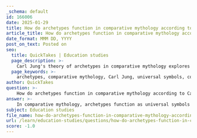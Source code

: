 ```yaml
---
_schema: default
id: 166006
date: 2025-01-29
title: How do archetypes function in comparative mythology according to Carl Jung?
article_title: How do archetypes function in comparative mythology according to Carl Jung?
date_format: MMM DD, YYYY
post_on_text: Posted on
seo:
  title: QuickTakes | Education studies
  page_description: >-
    Carl Jung's theory of archetypes in comparative mythology explores how universal symbols and themes recur across cultures, reflecting shared human experiences and psychological elements in myths.
  page_keywords: >-
    archetypes, comparative mythology, Carl Jung, universal symbols, collective unconscious, human experiences, hero, trickster, wise old man, flood myth, Epic of Gilgamesh, biblical story of Noah, cultural boundaries, psychological insights, compensating function, myths, human psyche, existential questions
author: QuickTakes
question: >-
    How do archetypes function in comparative mythology according to Carl Jung?
answer: >-
    In comparative mythology, archetypes function as universal symbols or themes that recur across different cultures and myths, as articulated by Carl Jung. Jung proposed that these archetypes represent fundamental human experiences and emotions, manifesting in various forms across diverse mythological narratives. For instance, characters such as the hero, the trickster, or the wise old man serve as archetypal figures that embody specific traits and roles that resonate with the collective unconscious of humanity.\n\nThe study of comparative mythology seeks to identify these common themes, motifs, and archetypes that transcend cultural boundaries. By examining myths from different cultures, scholars can uncover shared human experiences, such as the flood myth, which appears in both the Epic of Gilgamesh and the biblical story of Noah. This highlights how archetypes can provide insights into the psychological and cultural underpinnings of societies, revealing how they address similar existential questions and challenges.\n\nJung's approach also emphasizes the compensating function of the unconscious, suggesting that archetypes serve to balance psychic tensions within individuals and societies. This perspective aligns with the idea that myths and symbols are not merely stories but are deeply rooted in the human psyche, reflecting collective experiences and emotions that resonate across time and space.\n\nIn summary, archetypes in comparative mythology, according to Carl Jung, function as essential elements that help us understand the roles and functions of characters within myths, revealing the shared psychological and cultural dimensions of human experience.
subject: Education studies
file_name: how-do-archetypes-function-in-comparative-mythology-according-to-carl-jung.md
url: /learn/education-studies/questions/how-do-archetypes-function-in-comparative-mythology-according-to-carl-jung
score: -1.0
---
```


&nbsp;
